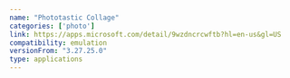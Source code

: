 ```yaml
---
name: "Phototastic Collage"
categories: ['photo']
link: https://apps.microsoft.com/detail/9wzdncrcwftb?hl=en-us&gl=US
compatibility: emulation
versionFrom: "3.27.25.0"
type: applications
---
```


